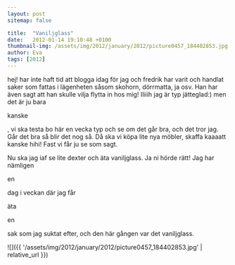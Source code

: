 ```yaml
---
layout: post
sitemap: false

title:  "Vaniljglass"
date:   2012-01-14 19:10:48 +0100
thumbnail-img: /assets/img/2012/january/2012/picture0457_184402853.jpg
author: Eva
tags: [2012]
---
```


hej! har inte haft tid att blogga idag för jag och fredrik har varit och handlat saker som fattas i lägenheten såsom skohorn, dörrmatta, ja osv. Han har även sagt att han skulle vilja flytta in hos mig! IIiiih jag är typ jätteglad:) men det är ju bara 

kanske

, vi ska testa bo här en vecka typ och se om det går bra, och det tror jag. Går det bra så blir det nog så. Då ska vi köpa lite nya möbler, skaffa kaaaatt kanske hihi! Fast vi får ju se som sagt. 

Nu ska jag iaf se lite dexter och äta vaniljglass. Ja ni hörde rätt! Jag har nämligen 

en

 dag i veckan där jag får



äta 

en

 sak som jag suktat efter, och den här gången var det vaniljglass.

![]({{ '/assets/img/2012/january/2012/picture0457_184402853.jpg'  | relative_url }})


